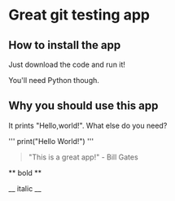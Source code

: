 # Great git testing app

## How to install the app

Just download the code and run it!

You'll need Python though.

## Why you should use this app

It prints "Hello,world!". What else do you need?

'''
print("Hello World!")
'''

> "This is a great app!" - Bill Gates

** bold **

__ italic __




